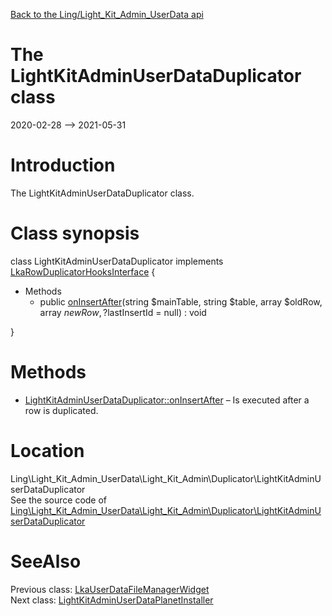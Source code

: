 [Back to the Ling/Light_Kit_Admin_UserData api](https://github.com/lingtalfi/Light_Kit_Admin_UserData/blob/master/doc/api/Ling/Light_Kit_Admin_UserData.md)



The LightKitAdminUserDataDuplicator class
================
2020-02-28 --> 2021-05-31






Introduction
============

The LightKitAdminUserDataDuplicator class.



Class synopsis
==============


class <span class="pl-k">LightKitAdminUserDataDuplicator</span> implements [LkaRowDuplicatorHooksInterface](https://github.com/lingtalfi/Light_Kit_Admin/blob/master/doc/api/Ling/Light_Kit_Admin/Duplicator/LkaRowDuplicatorHooksInterface.md) {

- Methods
    - public [onInsertAfter](https://github.com/lingtalfi/Light_Kit_Admin_UserData/blob/master/doc/api/Ling/Light_Kit_Admin_UserData/Light_Kit_Admin/Duplicator/LightKitAdminUserDataDuplicator/onInsertAfter.md)(string $mainTable, string $table, array $oldRow, array $newRow, ?$lastInsertId = null) : void

}






Methods
==============

- [LightKitAdminUserDataDuplicator::onInsertAfter](https://github.com/lingtalfi/Light_Kit_Admin_UserData/blob/master/doc/api/Ling/Light_Kit_Admin_UserData/Light_Kit_Admin/Duplicator/LightKitAdminUserDataDuplicator/onInsertAfter.md) &ndash; Is executed after a row is duplicated.





Location
=============
Ling\Light_Kit_Admin_UserData\Light_Kit_Admin\Duplicator\LightKitAdminUserDataDuplicator<br>
See the source code of [Ling\Light_Kit_Admin_UserData\Light_Kit_Admin\Duplicator\LightKitAdminUserDataDuplicator](https://github.com/lingtalfi/Light_Kit_Admin_UserData/blob/master/Light_Kit_Admin/Duplicator/LightKitAdminUserDataDuplicator.php)



SeeAlso
==============
Previous class: [LkaUserDataFileManagerWidget](https://github.com/lingtalfi/Light_Kit_Admin_UserData/blob/master/doc/api/Ling/Light_Kit_Admin_UserData/Light_Kit/Widget/Picasso/LkaUserDataFileManagerWidget.md)<br>Next class: [LightKitAdminUserDataPlanetInstaller](https://github.com/lingtalfi/Light_Kit_Admin_UserData/blob/master/doc/api/Ling/Light_Kit_Admin_UserData/Light_PlanetInstaller/LightKitAdminUserDataPlanetInstaller.md)<br>
